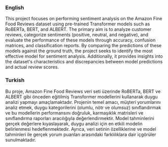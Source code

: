 ### English
This project focuses on performing sentiment analysis on the Amazon Fine Food Reviews dataset using pre-trained Transformer models such as RoBERTa, BERT, and ALBERT. The primary aim is to analyze customer reviews, categorize sentiments (positive, neutral, and negative), and evaluate the performance of these models through accuracy, confusion matrices, and classification reports. By comparing the predictions of these models against the ground truth, the project seeks to identify the most effective model for sentiment analysis. Additionally, it provides insights into the dataset's characteristics and discrepancies between model predictions and actual review scores.

### Turkish
Bu proje, Amazon Fine Food Reviews veri seti üzerinde RoBERTa, BERT ve ALBERT gibi önceden eğitilmiş Transformer modellerini kullanarak duygu analizi yapmayı amaçlamaktadır. Projenin temel amacı, müşteri yorumlarını analiz etmek, duygu kategorilerini (olumlu, nötr ve olumsuz) sınıflandırmak ve bu modellerin performansını doğruluk, karmaşıklık matrisleri ve sınıflandırma raporları aracılığıyla değerlendirmektir. Model tahminlerini gerçek değerlere kıyaslayarak, duygu analizi için en etkili modelin belirlenmesi hedeflenmektedir. Ayrıca, veri setinin özelliklerine ve model tahminleri ile gerçek yorum puanları arasındaki farklılıklara dair içgörüler sunulmaktadır.
